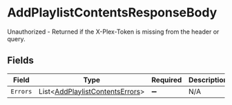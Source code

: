 # AddPlaylistContentsResponseBody

Unauthorized - Returned if the X-Plex-Token is missing from the header or query.


## Fields

| Field                                                                                 | Type                                                                                  | Required                                                                              | Description                                                                           |
| ------------------------------------------------------------------------------------- | ------------------------------------------------------------------------------------- | ------------------------------------------------------------------------------------- | ------------------------------------------------------------------------------------- |
| `Errors`                                                                              | List<[AddPlaylistContentsErrors](../../Models/Requests/AddPlaylistContentsErrors.md)> | :heavy_minus_sign:                                                                    | N/A                                                                                   |